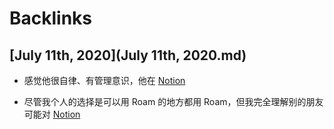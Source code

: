 
# Backlinks
## [July 11th, 2020](July 11th, 2020.md)
- 感觉他很自律、有管理意识，他在 [Notion](Notion.md)

- 尽管我个人的选择是可以用 Roam 的地方都用 Roam，但我完全理解别的朋友可能对 [Notion](Notion.md)

